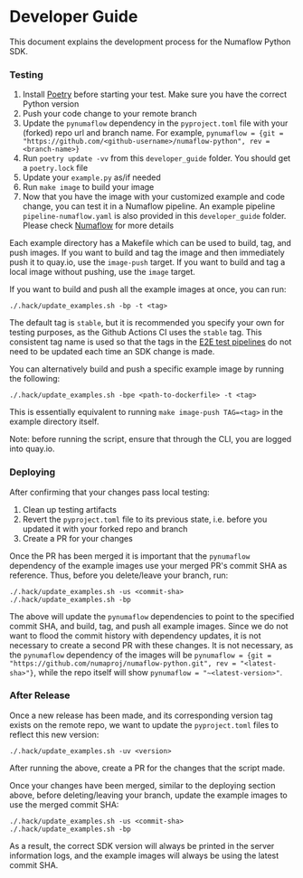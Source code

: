 # Developer Guide

This document explains the development process for the Numaflow Python SDK.

### Testing

1. Install [Poetry](https://python-poetry.org/docs/) before starting your test. Make sure you have the correct Python version
2. Push your code change to your remote branch
3. Update the `pynumaflow` dependency in the `pyproject.toml` file with your (forked) repo url and branch name. For example, `pynumaflow = {git = "https://github.com/<github-username>/numaflow-python", rev = <branch-name>}`
4. Run `poetry update -vv` from this `developer_guide` folder. You should get a `poetry.lock` file
5. Update your `example.py` as/if needed
6. Run `make image` to build your image
7. Now that you have the image with your customized example and code change, you can test it in a Numaflow pipeline. An example pipeline `pipeline-numaflow.yaml` is also provided in this `developer_guide` folder.
Please check [Numaflow](https://numaflow.numaproj.io/) for more details

Each example directory has a Makefile which can be used to build, tag, and push images.
If you want to build and tag the image and then immediately push it to quay.io, use the `image-push` target.
If you want to build and tag a local image without pushing, use the `image` target.

If you want to build and push all the example images at once, you can run:
```shell
./.hack/update_examples.sh -bp -t <tag>
```
The default tag is `stable`, but it is recommended you specify your own for testing purposes, as the Github Actions CI uses the `stable` tag.
This consistent tag name is used so that the tags in the [E2E test pipelines](https://github.com/numaproj/numaflow/tree/main/test) do not need to be
updated each time an SDK change is made.

You can alternatively build and push a specific example image by running the following:
```shell
./.hack/update_examples.sh -bpe <path-to-dockerfile> -t <tag>
```
This is essentially equivalent to running `make image-push TAG=<tag>` in the example directory itself.

Note: before running the script, ensure that through the CLI, you are logged into quay.io.

### Deploying

After confirming that your changes pass local testing:
1. Clean up testing artifacts
2. Revert the `pyproject.toml` file to its previous state, i.e. before you updated it with your forked repo and branch
3. Create a PR for your changes

Once the PR has been merged it is important that the `pynumaflow` dependency of the example images use your merged PR's commit SHA
as reference. Thus, before you delete/leave your branch, run:
```shell
./.hack/update_examples.sh -us <commit-sha>
./.hack/update_examples.sh -bp
```
The above will update the `pynumaflow` dependencies to point to the specified commit SHA, and build, tag, and push all example images.
Since we do not want to flood the commit history with dependency updates, it is not necessary
to create a second PR with these changes. It is not necessary, as the `pynumaflow` dependency of the images will be
`pynumaflow = {git = "https://github.com/numaproj/numaflow-python.git", rev = "<latest-sha>"}`, while the repo itself will show
`pynumaflow = "~<latest-version>"`.

### After Release

Once a new release has been made, and its corresponding version tag exists on the remote repo, we want to update the
`pyproject.toml` files to reflect this new version:
```shell
./.hack/update_examples.sh -uv <version>
  ```
After running the above, create a PR for the changes that the script made.

Once your changes have been merged, similar to the deploying section above, before deleting/leaving your branch, update
the example images to use the merged commit SHA:
```shell
./.hack/update_examples.sh -us <commit-sha>
./.hack/update_examples.sh -bp
```
As a result, the correct SDK version will always be printed in the server information logs, and
the example images will always be using the latest commit SHA.
